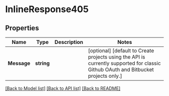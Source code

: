 # InlineResponse405

## Properties
Name | Type | Description | Notes
------------ | ------------- | ------------- | -------------
**Message** | **string** |  | [optional] [default to Create projects using the API is currently supported for classic Github OAuth and Bitbucket projects only.]

[[Back to Model list]](../README.md#documentation-for-models) [[Back to API list]](../README.md#documentation-for-api-endpoints) [[Back to README]](../README.md)

